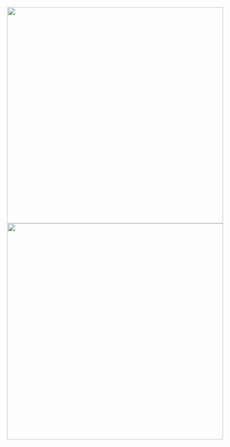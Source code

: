 <img src="https://github.com/user-attachments/assets/0df5f18b-cd5b-4b22-b561-e7e680f09648" width=500>
<br>
<img src="https://github.com/user-attachments/assets/5a0e14ba-0a7e-4a38-b902-f31a27223917" width=500>

